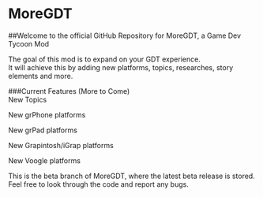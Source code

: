 # MoreGDT
##Welcome to the official GitHub Repository for MoreGDT, a Game Dev Tycoon Mod

The goal of this mod is to expand on your GDT experience.  
It will achieve this by adding new platforms, topics, researches, story elements and more.  

###Current Features (More to Come)  
New Topics

New grPhone platforms

New grPad platforms

New Grapintosh/iGrap platforms

New Voogle platforms 

This is the beta branch of MoreGDT, where the latest beta release is stored. Feel free to look through the code and report any bugs.
